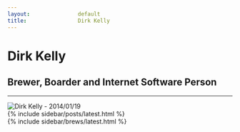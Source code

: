 ```yaml
---
layout:               default
title:                Dirk Kelly
---
```


# Dirk Kelly

## Brewer, Boarder and Internet Software Person

---

<img src="https://en.gravatar.com/userimage/6781491/d805c07320bd5624c1e963b34adb020a.jpg?size=400" class="col-md-4 img-circle img-responsive" alt="Dirk Kelly - 2014/01/19" />

<div class="col-md-4">
  {% include sidebar/posts/latest.html %}
</div>

<div class="col-md-4">
  {% include sidebar/brews/latest.html %}
</div>
